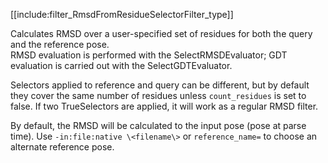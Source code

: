 [[include:filter_RmsdFromResidueSelectorFilter_type]]

Calculates RMSD over a user-specified set of residues for both the query and the reference pose.  
RMSD evaluation is performed with the SelectRMSDEvaluator; GDT evaluation is carried out with the SelectGDTEvaluator. 
 
Selectors applied to reference and query can be different, but by default they cover the same number of residues unless `count_residues` is set to false. If two TrueSelectors are applied, it will work as a regular RMSD filter.

By default, the RMSD will be calculated to the input pose (pose at parse time). Use `-in:file:native \<filename\>` or `reference_name=` to choose an alternate reference pose.
